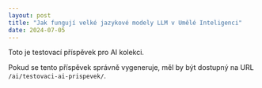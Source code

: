 ```yaml
---
layout: post
title: "Jak fungují velké jazykové modely LLM v Umělé Inteligenci"
date: 2024-07-05
---
```


Toto je testovací příspěvek pro AI kolekci.

Pokud se tento příspěvek správně vygeneruje, měl by být dostupný na URL `/ai/testovaci-ai-prispevek/`.
